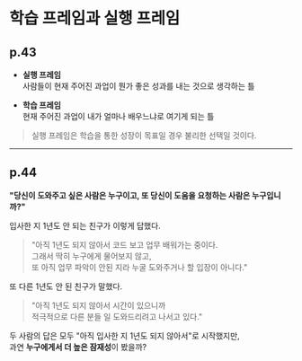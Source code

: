 # 학습 프레임과 실행 프레임

## p.43
- **실행 프레임**  
  사람들이 현재 주어진 과업이 뭔가 좋은 성과를 내는 것으로 생각하는 틀

- **학습 프레임**  
  현재 주어진 과업이 내가 얼마나 배우느냐로 여기게 되는 틀

> 실행 프레임은 학습을 통한 성장이 목표일 경우 불리한 선택일 것이다.

---  

## p.44
**"당신이 도와주고 싶은 사람은 누구이고, 또 당신이 도움을 요청하는 사람은 누구입니까?"**

입사한 지 1년도 안 되는 친구가 이렇게 답했다.

> "아직 1년도 되지 않아서 코드 보고 업무 배워가는 중이다.  
> 그래서 딱히 누구에게 물어보지 않고,  
> 또 아직 업무 파악이 안된 지라 누굴 도와주거나 할 입장이 아니다."

또 다른 1년도 안 된 친구가 말했다.

> "아직 1년도 되지 않아서 시간이 있으니까  
> 적극적으로 다른 분들 일 도와드리려고 나서고 있다."

두 사람의 답은 모두 "아직 입사한 지 1년도 되지 않아서"로 시작했지만,  
과연 **누구에게서 더 높은 잠재성**이 봤을까?
